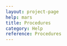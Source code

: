 ```yaml
---
layout: project-page
help: mars
title: Procedures
category: Help
reference: Procedures
---
```


